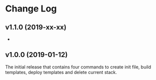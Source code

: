 # Change Log

## v1.1.0 (2019-xx-xx)

- 

## v1.0.0 (2019-01-12)

The initial release that contains four commands to create init file, build templates, deploy templates and delete current stack.
